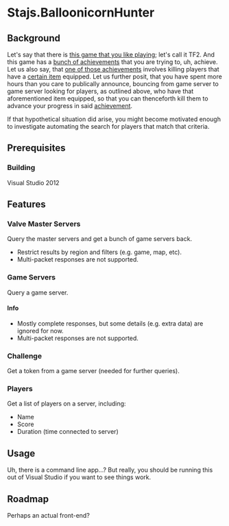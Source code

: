 # Stajs.BalloonicornHunter

## Background

Let's say that there is [this game that you like playing](http://www.teamfortress.com/); let's call it TF2. And this game has a [bunch of achievements](http://steamcommunity.com/stats/TF2/achievements/) that you are trying to, uh, achieve. Let us also say, that [one of those achievements](http://wiki.teamfortress.com/w/index.php?title=The_Great_Deflate&redirect=no) involves killing players that have a [certain item](http://wiki.teamfortress.com/wiki/Balloonicorn) equipped. Let us further posit, that you have spent more hours than you care to publically announce, bouncing from game server to game server looking for players, as outlined above, who have that aforementioned item equipped, so that you can thenceforth kill them to advance your progress in said [achievement](http://wiki.teamfortress.com/wiki/Balloonicorn#Related_achievements).

If that hypothetical situation did arise, you might become motivated enough to investigate automating the search for players that match that criteria.

## Prerequisites

### Building

Visual Studio 2012

## Features

### Valve Master Servers

Query the master servers and get a bunch of game servers back.

* Restrict results by region and filters (e.g. game, map, etc).
* Multi-packet responses are not supported.

### Game Servers

Query a game server.

#### Info

* Mostly complete responses, but some details (e.g. extra data) are ignored for now.
* Multi-packet responses are not supported.

### Challenge

Get a token from a game server (needed for further queries).

### Players

Get a list of players on a server, including:

* Name
* Score
* Duration (time connected to server)

## Usage

Uh, there is a command line app...? But really, you should be running this out of Visual Studio if you want to see things work.

## Roadmap

Perhaps an actual front-end?
